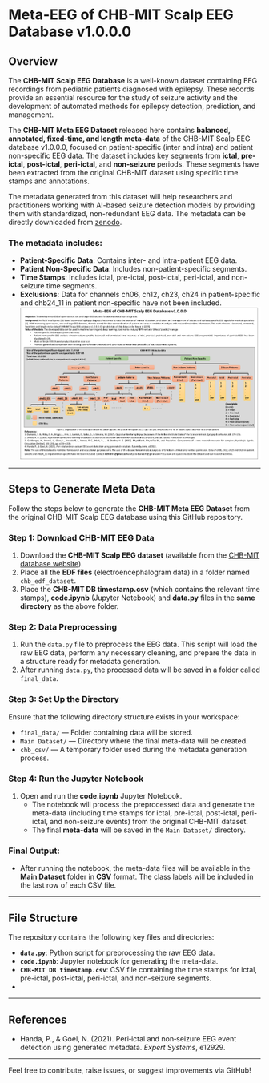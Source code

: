 # Meta-EEG of CHB-MIT Scalp EEG Database v1.0.0.0

## Overview

The **CHB-MIT Scalp EEG Database** is a well-known dataset containing EEG recordings from pediatric patients diagnosed with epilepsy. These records provide an essential resource for the study of seizure activity and the development of automated methods for epilepsy detection, prediction, and management.

The **CHB-MIT Meta EEG Dataset** released here contains **balanced, annotated, fixed-time, and length meta-data** of the CHB-MIT Scalp EEG database v1.0.0.0, focused on patient-specific (inter and intra) and patient non-specific EEG data. The dataset includes key segments from **ictal**, **pre-ictal**, **post-ictal**, **peri-ictal**, and **non-seizure** periods. These segments have been extracted from the original CHB-MIT dataset using specific time stamps and annotations.

The metadata generated from this dataset will help researchers and practitioners working with AI-based seizure detection models by providing them with standardized, non-redundant EEG data.
The metadata can be directly downloaded from [zenodo](https://zenodo.org/records/6062372).

### The metadata includes:
- **Patient-Specific Data**: Contains inter- and intra-patient EEG data.
- **Patient Non-Specific Data**: Includes non-patient-specific segments.
- **Time Stamps**: Includes ictal, pre-ictal, post-ictal, peri-ictal, and non-seizure time segments.
- **Exclusions**: Data for channels ch06, ch12, ch23, ch24 in patient-specific and chb24_11 in patient non-specific have not been included.
  ![](database_details.png)

---

## Steps to Generate Meta Data

Follow the steps below to generate the **CHB-MIT Meta EEG Dataset** from the original CHB-MIT Scalp EEG database using this GitHub repository.

### Step 1: Download CHB-MIT EEG Data
1. Download the **CHB-MIT Scalp EEG dataset** (available from the [CHB-MIT database website](https://physionet.org/content/chbmit/1.0.0/)).
2. Place all the **EDF files** (electroencephalogram data) in a folder named `chb_edf_dataset`.
3. Place the **CHB-MIT DB timestamp.csv** (which contains the relevant time stamps), **code.ipynb** (Jupyter Notebook) and **data.py** files in the **same directory** as the above folder.

### Step 2: Data Preprocessing
1. Run the `data.py` file to preprocess the EEG data. This script will load the raw EEG data, perform any necessary cleaning, and prepare the data in a structure ready for metadata generation.
2. After running `data.py`, the processed data will be saved in a folder called `final_data`.

### Step 3: Set Up the Directory
Ensure that the following directory structure exists in your workspace:
   - `final_data/` — Folder containing data will be stored.
   - `Main Dataset/` — Directory where the final meta-data will be created.
   - `chb_csv/` — A temporary folder used during the metadata generation process.

### Step 4: Run the Jupyter Notebook
1. Open and run the **code.ipynb** Jupyter Notebook.
   - The notebook will process the preprocessed data and generate the meta-data (including time stamps for ictal, pre-ictal, post-ictal, peri-ictal, and non-seizure events) from the original CHB-MIT dataset.
   - The final **meta-data** will be saved in the `Main Dataset/` directory.

### Final Output:
- After running the notebook, the meta-data files will be available in the **Main Dataset** folder in **CSV** format. The class labels will be included in the last row of each CSV file.

---

## File Structure

The repository contains the following key files and directories:

- **`data.py`**: Python script for preprocessing the raw EEG data.
- **`code.ipynb`**: Jupyter notebook for generating the meta-data.
- **`CHB-MIT DB timestamp.csv`**: CSV file containing the time stamps for ictal, pre-ictal, post-ictal, peri-ictal, and non-seizure segments.
- 
---

## References

- Handa, P., & Goel, N. (2021). Peri‐ictal and non‐seizure EEG event detection using generated metadata. *Expert Systems*, e12929.

---

Feel free to contribute, raise issues, or suggest improvements via GitHub!
